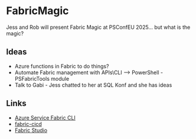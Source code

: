 # FabricMagic

Jess and Rob will present Fabric Magic at PSConfEU 2025... but what is the magic?


## Ideas

- Azure functions in Fabric to do things?
- Automate Fabric management with APIs\CLI --> PowerShell - PSFabricTools module
- Talk to Gabi - Jess chatted to her at SQL Konf and she has ideas

## Links

- [Azure Service Fabric CLI](https://learn.microsoft.com/en-us/azure/service-fabric/service-fabric-cli)
- [fabric-cicd](https://microsoft.github.io/fabric-cicd)
- [Fabric Studio](https://github.com/gbrueckl/FabricStudio)
